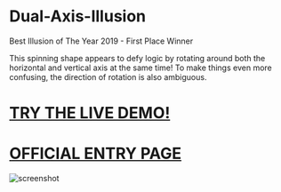 # Dual-Axis-Illusion
Best Illusion of The Year 2019 - First Place Winner

This spinning shape appears to defy logic by rotating around both the horizontal and vertical axis at the same time! To make things even more confusing, the direction of rotation is also ambiguous. 

# [TRY THE LIVE DEMO!](https://killedbyapixel.github.io/Dual-Axis-Illusion)

# [OFFICIAL ENTRY PAGE](http://illusionoftheyear.com/2019/12/dual-axis-illusion/)

![screenshot](/dualaxis.gif)
